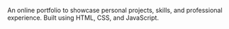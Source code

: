 An online portfolio to showcase personal projects, skills, and professional experience. Built using HTML, CSS, and JavaScript.
